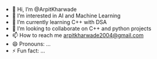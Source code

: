 - 👋 Hi, I’m @ArpitKharwade
- 👀 I’m interested in AI and Machine Learning
- 🌱 I’m currently learning C++ with DSA
- 💞️ I’m looking to collaborate on C++ and python projects
- 📫 How to reach me  arpitkharwade2004@gmail.com
- 😄 Pronouns: ...
- ⚡ Fun fact: ...

<!---
ArpitKharwade/ArpitKharwade is a ✨ special ✨ repository because its `README.md` (this file) appears on your GitHub profile.
You can click the Preview link to take a look at your changes.
--->
